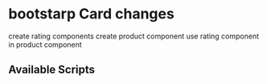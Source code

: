 # bootstarp Card changes 
create rating components 
create product component
use rating component in product component
## Available Scripts

